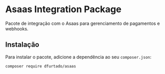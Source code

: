 # Asaas Integration Package

Pacote de integração com o Asaas para gerenciamento de pagamentos e webhooks.

## Instalação

Para instalar o pacote, adicione a dependência ao seu `composer.json`:

```sh
composer require dfurtado/asaas

